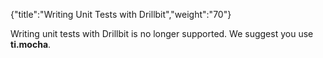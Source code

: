 {"title":"Writing Unit Tests with Drillbit","weight":"70"}

Writing unit tests with Drillbit is no longer supported. We suggest you use **ti.mocha**.

